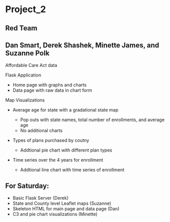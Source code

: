 # Project_2

## Red Team
## Dan Smart, Derek Shashek, Minette James, and Suzanne Polk

Affordable Care Act data

Flask Application
- Home page with graphs and charts
- Data page with raw data in chart form

Map Visualizations
- Average age for state with a gradational state map
  - Pop outs with state names, total number of enrollments, and average age
  - No additional charts
  
- Types of plans purchased by coutny
  - Addtional pie chart with different plan types
  
- Time series over the 4 years for enrollment
  - Addtional line chart with time series of enrollment

## For Saturday:
- Basic Flask Server (Derek)
- State and County level Leaflet maps (Suzanne)
- Skeleton HTML for main page and data page (Dan)
- C3 and pie chart visualizations (Minette)
